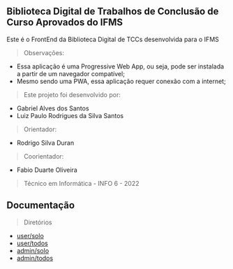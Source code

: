 ## Biblioteca Digital de Trabalhos de Conclusão de Curso Aprovados do IFMS

Este é o FrontEnd da Biblioteca Digital de TCCs desenvolvida para o IFMS

> Observações: 

- Essa aplicação é uma Progressive Web App, ou seja, pode ser instalada a partir de um navegador compatível;
- Mesmo sendo uma PWA, essa aplicação requer conexão com a internet;

> Este projeto foi desenvolvido por:

- Gabriel Alves dos Santos
- Luiz Paulo Rodrigues da Silva Santos

> Orientador:

- Rodrigo Silva Duran

> Coorientador:

- Fabio Duarte Oliveira

> Técnico em Informática - INFO 6 - 2022

## Documentação 

> Diretórios

- [user/solo](pages/posts/user/solo/readme.md)
- [user/todos](pages/posts/user/todos/readme.md)
- [admin/solo](pages/posts/admin/solo/readme.md)
- [admin/todos](pages/posts/admin/todos/readme.md)
